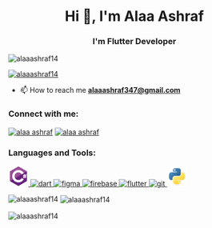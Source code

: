 <h1 align="center">Hi 👋, I'm Alaa Ashraf</h1>
<h3 align="center">I'm Flutter Developer</h3>

<p align="left"> <img src="https://komarev.com/ghpvc/?username=alaaashraf14&label=Profile%20views&color=0e75b6&style=flat" alt="alaaashraf14" /> </p>

<p align="left"> <a href="https://github.com/ryo-ma/github-profile-trophy"><img src="https://github-profile-trophy.vercel.app/?username=alaaashraf14" alt="alaaashraf14" /></a> </p>

- 📫 How to reach me **alaaashraf347@gmail.com**

<h3 align="left">Connect with me:</h3>
<p align="left">
<a href="https://linkedin.com/in/alaa ashraf" target="blank"><img align="center" src="https://raw.githubusercontent.com/rahuldkjain/github-profile-readme-generator/master/src/images/icons/Social/linked-in-alt.svg" alt="alaa ashraf" height="30" width="40" /></a>
<a href="https://fb.com/alaa ashraf" target="blank"><img align="center" src="https://raw.githubusercontent.com/rahuldkjain/github-profile-readme-generator/master/src/images/icons/Social/facebook.svg" alt="alaa ashraf" height="30" width="40" /></a>
</p>

<h3 align="left">Languages and Tools:</h3>
<p align="left"> <a href="https://www.w3schools.com/cs/" target="_blank" rel="noreferrer"> <img src="https://raw.githubusercontent.com/devicons/devicon/master/icons/csharp/csharp-original.svg" alt="csharp" width="40" height="40"/> </a> <a href="https://dart.dev" target="_blank" rel="noreferrer"> <img src="https://www.vectorlogo.zone/logos/dartlang/dartlang-icon.svg" alt="dart" width="40" height="40"/> </a> <a href="https://www.figma.com/" target="_blank" rel="noreferrer"> <img src="https://www.vectorlogo.zone/logos/figma/figma-icon.svg" alt="figma" width="40" height="40"/> </a> <a href="https://firebase.google.com/" target="_blank" rel="noreferrer"> <img src="https://www.vectorlogo.zone/logos/firebase/firebase-icon.svg" alt="firebase" width="40" height="40"/> </a> <a href="https://flutter.dev" target="_blank" rel="noreferrer"> <img src="https://www.vectorlogo.zone/logos/flutterio/flutterio-icon.svg" alt="flutter" width="40" height="40"/> </a> <a href="https://git-scm.com/" target="_blank" rel="noreferrer"> <img src="https://www.vectorlogo.zone/logos/git-scm/git-scm-icon.svg" alt="git" width="40" height="40"/> </a> <a href="https://www.python.org" target="_blank" rel="noreferrer"> <img src="https://raw.githubusercontent.com/devicons/devicon/master/icons/python/python-original.svg" alt="python" width="40" height="40"/> </a> </p>

<p><img align="left" src="https://github-readme-stats.vercel.app/api/top-langs?username=alaaashraf14&show_icons=true&locale=en&layout=compact" alt="alaaashraf14" /></p>

<p>&nbsp;<img align="center" src="https://github-readme-stats.vercel.app/api?username=alaaashraf14&show_icons=true&locale=en" alt="alaaashraf14" /></p>

<p><img align="center" src="https://github-readme-streak-stats.herokuapp.com/?user=alaaashraf14&" alt="alaaashraf14" /></p>


